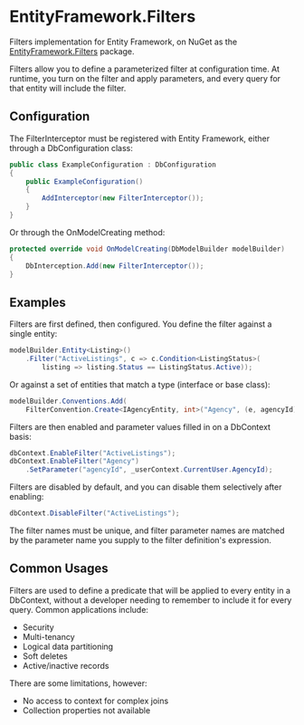 EntityFramework.Filters
=======================

Filters implementation for Entity Framework, on NuGet as the [EntityFramework.Filters](https://www.nuget.org/packages/EntityFramework.Filters/) package.

Filters allow you to define a parameterized filter at configuration time. At runtime, you turn on the filter and apply parameters, and every query for that entity will include the filter.

Configuration
-----------------------
The FilterInterceptor must be registered with Entity Framework, either through a DbConfiguration class:
```csharp
public class ExampleConfiguration : DbConfiguration
{
    public ExampleConfiguration()
    {
        AddInterceptor(new FilterInterceptor());
    }
}
```
Or through the OnModelCreating method:
```csharp
protected override void OnModelCreating(DbModelBuilder modelBuilder)
{
    DbInterception.Add(new FilterInterceptor());
}
```

Examples
-----------------------

Filters are first defined, then configured. You define the filter against a single entity:

```csharp
modelBuilder.Entity<Listing>()
    .Filter("ActiveListings", c => c.Condition<ListingStatus>(
        listing => listing.Status == ListingStatus.Active));
```

Or against a set of entities that match a type (interface or base class):
        
```csharp
modelBuilder.Conventions.Add(
    FilterConvention.Create<IAgencyEntity, int>("Agency", (e, agencyId) => e.AgencyId == agencyId);
```

Filters are then enabled and parameter values filled in on a DbContext basis:

```csharp
dbContext.EnableFilter("ActiveListings");
dbContext.EnableFilter("Agency")
    .SetParameter("agencyId", _userContext.CurrentUser.AgencyId);
```

Filters are disabled by default, and you can disable them selectively after enabling:

```csharp
dbContext.DisableFilter("ActiveListings");
```

The filter names must be unique, and filter parameter names are matched by the parameter name you supply to the filter definition's expression.

Common Usages
----------------------------

Filters are used to define a predicate that will be applied to every entity in a DbContext, without a developer needing to remember to include it for every query. Common applications include:

* Security
* Multi-tenancy
* Logical data partitioning
* Soft deletes
* Active/inactive records

There are some limitations, however:

* No access to context for complex joins
* Collection properties not available
